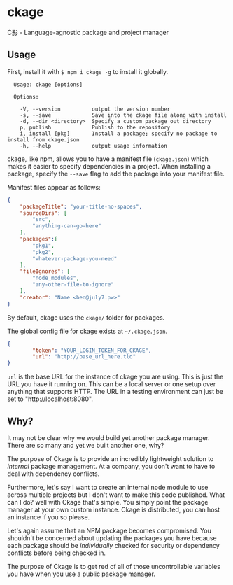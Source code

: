 # ckage

C影 - Language-agnostic package and project manager

## Usage

First, install it with `$ npm i ckage -g` to install it globally.

```
  Usage: ckage [options]

  Options:

    -V, --version          output the version number
    -s, --save             Save into the ckage file along with install
    -d, --dir <directory>  Specify a custom package out directory
    p, publish             Publish to the repository
    i, install [pkg]       Install a package; specify no package to install from ckage.json
    -h, --help             output usage information
```


ckage, like npm, allows you to have a manifest file (`ckage.json`) which makes it easier to specify dependencies in a project. When installing a package, specify the `--save` flag to add the package into your manifest file.

Manifest files appear as follows:
```json
{
    "packageTitle": "your-title-no-spaces",
    "sourceDirs": [
        "src",
        "anything-can-go-here"
    ],
    "packages":[
        "pkg1",
        "pkg2",
        "whatever-package-you-need"
    ],
    "fileIgnores": [
        "node_modules",
        "any-other-file-to-ignore"
    ],
    "creator": "Name <ben@july7.pw>"
}

```

By default, ckage uses the `ckage/` folder for packages.

The global config file for ckage exists at `~/.ckage.json`.

```json
{
        "token": "YOUR_LOGIN_TOKEN_FOR_CKAGE",
        "url": "http://base_url_here.tld"
}
```

`url` is the base URL for the instance of ckage you are using. This is just the URL you have it running on. This can be a local server or one setup over anything that supports HTTP. The URL in a testing environment can just be set to "http://localhost:8080".

## Why?

It may not be clear why we would build yet another package manager. There are so many and yet we built another one, why?

The purpose of Ckage is to provide an incredibly lightweight solution to *internal* package management. At a company, you don't want to have to deal with dependency conflicts.

Furthermore, let's say I want to create an internal node module to use across multiple projects but I don't want to make this code published. What can I do? well with Ckage that's simple. You simply point the package manager at your own custom instance. Ckage is distributed, you can host an instance if you so please.

Let's again assume that an NPM package becomes compromised. You shouldn't be concerned about updating the packages you have because each package should be *individually* checked for security or dependency conflicts before being checked in.

The purpose of Ckage is to get red of all of those uncontrollable variables you have when you use a public package manager.